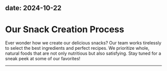 date: 2024-10-22
---

# Our Snack Creation Process
Ever wonder how we create our delicious snacks? Our team works tirelessly to select the best ingredients and perfect recipes. We prioritize whole, natural foods that are not only nutritious but also satisfying. Stay tuned for a sneak peek at some of our favorites!

---

